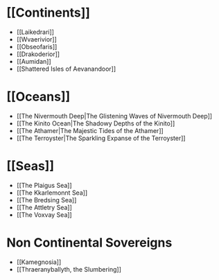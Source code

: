 # [[Continents]]
-  [[Laikedrari]]
- [[Wvaerivior]]
- [[Obseofaris]]
- [[Drakoderior]]
- [[Aumidan]]
- [[Shattered Isles of Aevanandoor]]
# [[Oceans]]
- [[The Nivermouth Deep|The Glistening Waves of Nivermouth Deep]]
- [[The Kinito Ocean|The Shadowy Depths of the Kinito]]
- [[The Athamer|The Majestic Tides of the Athamer]]
- [[The Terroyster|The Sparkling Expanse of the Terroyster]]
# [[Seas]]
- [[The Plaigus Sea]]
- [[The Kkarlemonnt Sea]]
- [[The Bredsing Sea]]
- [[The Attletry Sea]]
- [[The Voxvay Sea]]

# Non Continental Sovereigns
- [[Kamegnosia]]
- [[Thraeranyballyth, the Slumbering]]